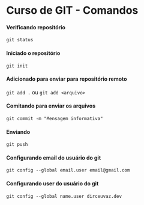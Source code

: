 # Curso de GIT - Comandos

#### Verificando repositório
```git status```
#### Iniciado o repositório
```git init```
#### Adicionado para enviar para repositório remoto
```git add .``` ou ```git add <arquivo>```
#### Comitando para enviar os arquivos
```git commit -m "Mensagem informativa"```
#### Enviando
```git push```

#### Configurando email do usuário do git
```git config --global email.user email@gmail.com```

#### Configurando user do usuário do git
```git config --global name.user dirceuvaz.dev```
